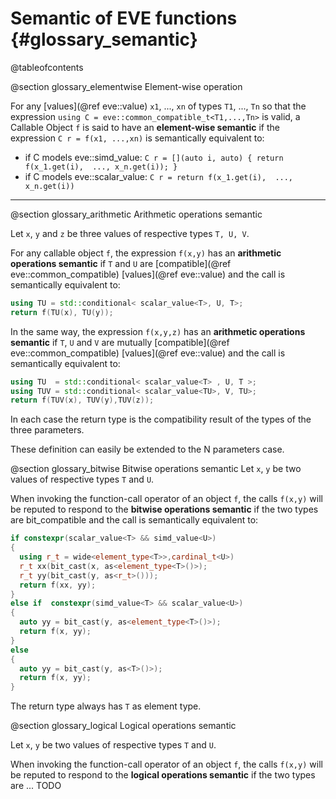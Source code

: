 Semantic of EVE functions {#glossary_semantic}
=========================

@tableofcontents

@section glossary_elementwise Element-wise operation

For any [values](@ref eve::value) `x1`, ..., `xn` of types `T1`, ..., `Tn` so that the expression
`using C = eve::common_compatible_t<T1,...,Tn>` is valid, a Callable Object `f` is said to have
an **element-wise semantic** if the expression `C r = f(x1, ...,xn)` is semantically equivalent to:

  - if C models eve::simd_value: `C r = [](auto i, auto) { return f(x_1.get(i),  ..., x_n.get(i)); }`
  - if C models eve::scalar_value:  `C r = return f(x_1.get(i),  ..., x_n.get(i))`

---
<!-- TO REMASTER -->

@section glossary_arithmetic Arithmetic operations semantic

Let `x`, `y` and `z` be three values of respective types `T, U, V`.

For any callable object `f`, the expression `f(x,y)` has an **arithmetic operations semantic**
if `T` and `U`  are [compatible](@ref eve::common_compatible) [values](@ref eve::value)
and the call is semantically equivalent to:

~~~~~~~~~~~~~~~~~~~~~~~~~~~~~~~~~~~~~~~~ c++
using TU = std::conditional< scalar_value<T>, U, T>;
return f(TU(x), TU(y));
~~~~~~~~~~~~~~~~~~~~~~~~~~~~~~~~~~~~~~~~

In the same way, the expression `f(x,y,z)` has an **arithmetic operations semantic**
if `T`, `U` and `V` are mutually [compatible](@ref eve::common_compatible) [values](@ref eve::value) and the call is semantically equivalent to:

~~~~~~~~~~~~~~~~~~~~~~~~~~~~~~~~~~~~~~~~ c++
using TU  = std::conditional< scalar_value<T> , U, T >;
using TUV = std::conditional< scalar_value<TU>, V, TU>;
return f(TUV(x), TUV(y),TUV(z));
~~~~~~~~~~~~~~~~~~~~~~~~~~~~~~~~~~~~~~~~

In each case the return type is the compatibility result of the types of the three parameters.

These definition can easily be extended to the N parameters case.

@section glossary_bitwise Bitwise operations semantic
Let `x`, `y` be two values of respective types `T` and `U`.

When invoking the function-call operator of an object `f`,  the calls `f(x,y)`
will be reputed to respond to the **bitwise operations semantic**
if the two types are bit_compatible and the call is semantically equivalent to:

~~~~~~~~~~~~~~~~~~~~~~~~~~~~~~~~~~~~~~~~ c++
if constexpr(scalar_value<T> && simd_value<U>)
{
  using r_t = wide<element_type<T>>,cardinal_t<U>)
  r_t xx(bit_cast(x, as<element_type<T>()>);
  r_t yy(bit_cast(y, as<r_t>()));
  return f(xx, yy);
}
else if  constexpr(simd_value<T> && scalar_value<U>)
{
  auto yy = bit_cast(y, as<element_type<T>()>);
  return f(x, yy);
}
else
{
  auto yy = bit_cast(y, as<T>()>);
  return f(x, yy);
}
~~~~~~~~~~~~~~~~~~~~~~~~~~~~~~~~~~~~~~~~

The return type always has `T` as element type.

@section glossary_logical Logical operations semantic

Let `x`, `y` be two values of respective types `T` and `U`.

When invoking the function-call operator of an object `f`,  the calls `f(x,y)`
will be reputed to respond to the **logical operations semantic**
if the two types are ... TODO
